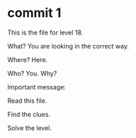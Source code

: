 # commit 1

This is the file for level 18.

What? You are looking in the correct way.

Where? Here.

Who? You.
Why?

Important message:

Read this file.

Find the clues.

Solve the level.
